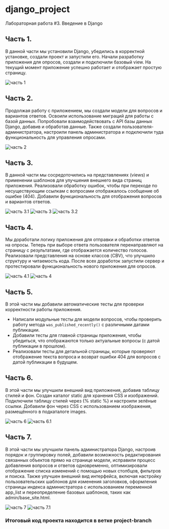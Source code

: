 # django_project
Лабораторная работа #3. Введение в Django

## Часть 1. 
В данной части мы установили Django, убедились в корректной установке, создали проект и запустили его. Начали разработку приложения для опросов, создали и подключили базовый view. На текущий момент приложение успешно работает и отображает простую страницу. 

![часть 1](photo/1.png)

## Часть 2. 
Продолжая работу с приложением, мы создали модели для вопросов и вариантов ответов. Освоили использование миграций для работы с базой данных. Попробовали взаимодействовать с API базы данных Django, добавив и обработав данные. Также создали пользователя-администратора, настроили панель администратора и подключили туда функциональность для управления опросами.

![часть 2](photo/2.png)

## Часть 3.
В данной части мы сосредоточились на представлениях (views) и применении шаблонов для улучшения внешнего вида страниц приложения. Реализовали обработку ошибок, чтобы при переходе по несуществующим ссылкам с вопросами отображалось сообщение об ошибке (404). Добавили функциональность для отображения вопросов и вариантов ответов.

![часть 3.1](photo/31.png)
![часть 3](photo/3.png)
![часть 3.2](photo/32.png)

## Часть 4.
Мы доработали логику приложения для отправки и обработки ответов на опросы. Теперь при выборе ответа пользователя перенаправляют на страницу с результатами, где отображается количество голосов. Реализовали представления на основе классов (CBV), что улучшило структуру и читаемость кода. После всех доработок запустили сервер и протестировали функциональность нового приложения для опросов.

![часть 4.1](photo/41.png)
![часть 4](photo/4.png)

## Часть 5.
В этой части мы добавили автоматические тесты для проверки корректности работы приложения. 
- Написали модульные тесты для модели вопросов, чтобы проверить работу метода `was_published_recently()` с различными датами публикации.
- Добавили тесты для главной страницы приложения, чтобы убедиться, что отображаются только актуальные вопросы (с датой публикации в прошлом).
- Реализовали тесты для детальной страницы, которые проверяют отображение текста вопроса и возврат ошибки 404 для вопросов с датой публикации в будущем. 

## Часть 6.
В этой части мы улучшили внешний вид приложения, добавив таблицу стилей и фон. Создан каталог static для хранения CSS и изображений. Подключили таблицу стилей через {% static %} и настроили зелёные ссылки. Добавили фон через CSS с использованием изображения, размещённого в подкаталоге images.

![часть 6](photo/6.png)
![часть 6.1](photo/61.png)

## Часть 7. 
В этой части мы улучшили панель администратора Django, настроив порядок и группировку полей, добавили возможность редактирования связанных объектов прямо на странице модели, исправили процесс добавления вопросов и ответов одновременно, оптимизировали отображение списка изменений с помощью новых столбцов, фильтров и поиска. Также улучшен внешний вид интерфейса, включая настройку пользовательских шаблонов для изменения заголовков, оформления страницы индекса администратора с использованием переменной app_list и переопределение базовых шаблонов, таких как admin/base_site.html.

![часть 7](photo/7.png)
![часть 7.1](photo/71.png)

### Итоговый код проекта находится в ветке project-branch
